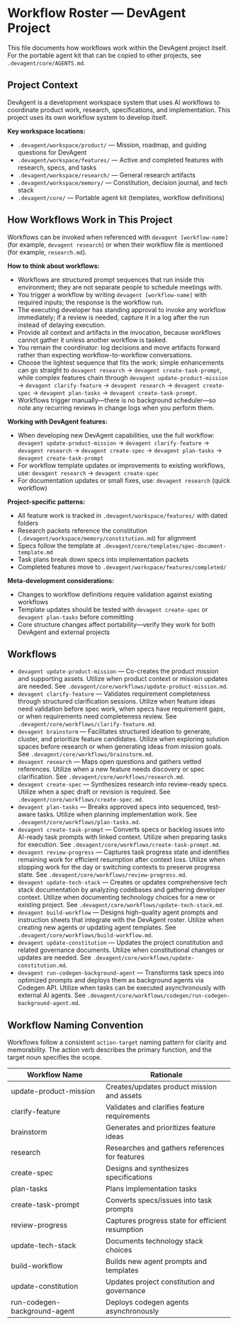 # Workflow Roster — DevAgent Project

This file documents how workflows work within the DevAgent project itself. For the portable agent kit that can be copied to other projects, see `.devagent/core/AGENTS.md`.

## Project Context

DevAgent is a development workspace system that uses AI workflows to coordinate product work, research, specifications, and implementation. This project uses its own workflow system to develop itself.

**Key workspace locations:**
- `.devagent/workspace/product/` — Mission, roadmap, and guiding questions for DevAgent
- `.devagent/workspace/features/` — Active and completed features with research, specs, and tasks
- `.devagent/workspace/research/` — General research artifacts
- `.devagent/workspace/memory/` — Constitution, decision journal, and tech stack
- `.devagent/core/` — Portable agent kit (templates, workflow definitions)

## How Workflows Work in This Project

Workflows can be invoked when referenced with `devagent [workflow-name]` (for example, `devagent research`) or when their workflow file is mentioned (for example, `research.md`).

**How to think about workflows:**
- Workflows are structured prompt sequences that run inside this environment; they are not separate people to schedule meetings with.
- You trigger a workflow by writing `devagent [workflow-name]` with required inputs; the response is the workflow run.
- The executing developer has standing approval to invoke any workflow immediately; if a review is needed, capture it in a log after the run instead of delaying execution.
- Provide all context and artifacts in the invocation, because workflows cannot gather it unless another workflow is tasked.
- You remain the coordinator: log decisions and move artifacts forward rather than expecting workflow-to-workflow conversations.
- Choose the lightest sequence that fits the work; simple enhancements can go straight to `devagent research` → `devagent create-task-prompt`, while complex features chain through `devagent update-product-mission` → `devagent clarify-feature` → `devagent research` → `devagent create-spec` → `devagent plan-tasks` → `devagent create-task-prompt`.
- Workflows trigger manually—there is no background scheduler—so note any recurring reviews in change logs when you perform them.

**Working with DevAgent features:**
- When developing new DevAgent capabilities, use the full workflow: `devagent update-product-mission` → `devagent clarify-feature` → `devagent research` → `devagent create-spec` → `devagent plan-tasks` → `devagent create-task-prompt`
- For workflow template updates or improvements to existing workflows, use: `devagent research` → `devagent create-spec`
- For documentation updates or small fixes, use: `devagent research` (quick workflow)

**Project-specific patterns:**
- All feature work is tracked in `.devagent/workspace/features/` with dated folders
- Research packets reference the constitution (`.devagent/workspace/memory/constitution.md`) for alignment
- Specs follow the template at `.devagent/core/templates/spec-document-template.md`
- Task plans break down specs into implementation packets
- Completed features move to `.devagent/workspace/features/completed/`

**Meta-development considerations:**
- Changes to workflow definitions require validation against existing workflows
- Template updates should be tested with `devagent create-spec` or `devagent plan-tasks` before committing
- Core structure changes affect portability—verify they work for both DevAgent and external projects

## Workflows

- `devagent update-product-mission` — Co-creates the product mission and supporting assets. Utilize when product context or mission updates are needed. See `.devagent/core/workflows/update-product-mission.md`.
- `devagent clarify-feature` — Validates requirement completeness through structured clarification sessions. Utilize when feature ideas need validation before spec work, when specs have requirement gaps, or when requirements need completeness review. See `.devagent/core/workflows/clarify-feature.md`.
- `devagent brainstorm` — Facilitates structured ideation to generate, cluster, and prioritize feature candidates. Utilize when exploring solution spaces before research or when generating ideas from mission goals. See `.devagent/core/workflows/brainstorm.md`.
- `devagent research` — Maps open questions and gathers vetted references. Utilize when a new feature needs discovery or spec clarification. See `.devagent/core/workflows/research.md`.
- `devagent create-spec` — Synthesizes research into review-ready specs. Utilize when a spec draft or revision is required. See `.devagent/core/workflows/create-spec.md`.
- `devagent plan-tasks` — Breaks approved specs into sequenced, test-aware tasks. Utilize when planning implementation work. See `.devagent/core/workflows/plan-tasks.md`.
- `devagent create-task-prompt` — Converts specs or backlog issues into AI-ready task prompts with linked context. Utilize when preparing tasks for execution. See `.devagent/core/workflows/create-task-prompt.md`.
- `devagent review-progress` — Captures task progress state and identifies remaining work for efficient resumption after context loss. Utilize when stopping work for the day or switching contexts to preserve progress state. See `.devagent/core/workflows/review-progress.md`.
- `devagent update-tech-stack` — Creates or updates comprehensive tech stack documentation by analyzing codebases and gathering developer context. Utilize when documenting technology choices for a new or existing project. See `.devagent/core/workflows/update-tech-stack.md`.
- `devagent build-workflow` — Designs high-quality agent prompts and instruction sheets that integrate with the DevAgent roster. Utilize when creating new agents or updating agent templates. See `.devagent/core/workflows/build-workflow.md`.
- `devagent update-constitution` — Updates the project constitution and related governance documents. Utilize when constitutional changes or updates are needed. See `.devagent/core/workflows/update-constitution.md`.
- `devagent run-codegen-background-agent` — Transforms task specs into optimized prompts and deploys them as background agents via Codegen API. Utilize when tasks can be executed asynchronously with external AI agents. See `.devagent/core/workflows/codegen/run-codegen-background-agent.md`.

## Workflow Naming Convention

Workflows follow a consistent `action-target` naming pattern for clarity and memorability. The action verb describes the primary function, and the target noun specifies the scope.

| Workflow Name | Rationale |
|---------------|-----------|
| update-product-mission | Creates/updates product mission and assets |
| clarify-feature | Validates and clarifies feature requirements |
| brainstorm | Generates and prioritizes feature ideas |
| research | Researches and gathers references for features |
| create-spec | Designs and synthesizes specifications |
| plan-tasks | Plans implementation tasks |
| create-task-prompt | Converts specs/issues into task prompts |
| review-progress | Captures progress state for efficient resumption |
| update-tech-stack | Documents technology stack choices |
| build-workflow | Builds new agent prompts and templates |
| update-constitution | Updates project constitution and governance |
| run-codegen-background-agent | Deploys codegen agents asynchronously |
